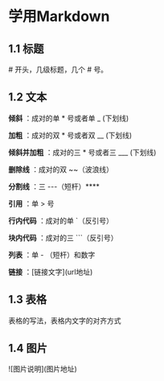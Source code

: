 # 学用Markdown

## 1.1 标题

\# 开头，几级标题，几个 # 号。



## 1.2 文本

**倾斜** ：成对的单 \* 号或者单 _ (下划线)

**加粗** ：成对的双 \* 号或者双 __ (下划线)

**倾斜并加粗** ：成对的三 \* 号或者三 ___ (下划线)

**删除线** ：成对的双 ~~（波浪线）

**分割线** ：三 ---（短杆）****

**引用** ：单 > 号

**行内代码** ：成对的单 `（反引号）

**块内代码** ：成对的三 ```（反引号）

**列表** ：单 - （短杆）和数字

**链接** ：\[链接文字\]\(url地址\)



## 1.3 表格 

表格的写法，表格内文字的对齐方式



## 1.4 图片 

\!\[图片说明\]\(图片地址\)






